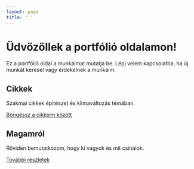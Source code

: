 ```yaml
---
layout: page
title: ' '
---
```


# Üdvözöllek a portfólió oldalamon!

Ez a portfólió oldal a munkáimat mutatja be. Lépj velem kapcsolatba, ha új munkát keresel vagy érdekelnek a munkáim.

<div class="row">
    <div class="col box flex">
        <h2>Cikkek</h2>
        <p>Szakmai cikkek építészet és klímaváltozás témában.</p>
        <a href="{{ site.baseurl }}/posts" class="btn">Böngéssz a cikkeim között</a>
    </div>
    <div class="col box flex">
        <h2>Magamról</h2>
        <p>Röviden bemutatkozom, hogy ki vagyok és mit csinálok.</p>
        <a href="{{ site.baseurl }}/about" class="btn">További részletek</a>
    </div>
</div>
